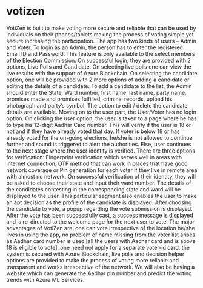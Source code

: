 # votizen
VotiZen is built to make voting more secure and reliable that can be used by individuals on their phones/tablets making the process of voting simple yet secure increasing the participation. The app has two kinds of users – Admin and Voter. To login as an Admin, the person has to enter the registered Email ID and Password. This feature is only available to the select members of the Election Commission. On successful login, they are provided with 2 options, Live Polls and Candidate. On selecting live polls one can view the live results with the support of Azure Blockchain. On selecting the candidate option, one will be provided with 2 more options of adding a candidate or editing the details of a candidate. To add a candidate to the list, the Admin should enter the State, Ward number, first name, last name, party name, promises made and promises fulfilled, criminal records, upload his photograph and party’s symbol. The option to edit / delete the candidate details are available. Moving on to the user part, the User/Voter has no login option. On clicking the user option, the user is taken to a page where he has to type his 12-digit Aadhar Card number. This will verify if the user is 18 or not and if they have already voted that day. If voter is below 18 or has already voted for the on-going elections, he/she is not allowed to continue further and sound is triggered to alert the authorities. Else, user continues to the next stage where the user identity is verified. There are three options for verification: Fingerprint verification which serves well in areas with internet connection, OTP method that can work in places that have good network coverage or Pin generation for each voter if they live in remote area with almost no network. On successful verification of their identity, they will be asked to choose their state and input their ward number. The details of the candidates contesting in the corresponding state and ward will be displayed to the user. This particular segment also enables the user to make an apt decision as the profile of the candidate is displayed. After choosing the candidate to vote, a popup regarding the vote submission is displayed. After the vote has been successfully cast, a success message is displayed and is re-directed to the welcome page for the next user to vote. The major advantages of VotiZen are: one can vote irrespective of the location he/she lives in using the app, no problem of name missing from the voter list arises as Aadhar card number is used [all the users with Aadhar card and is above 18 is eligible to vote], one need not apply for a separate voter-id card, the system is secured with Azure Blockchain, live polls and decision helper options are provided to make the process of voting more reliable and transparent and works irrespective of the network. We will also be having a website which can generate the Aadhar pin number and predict the voting trends with Azure ML Services.     

